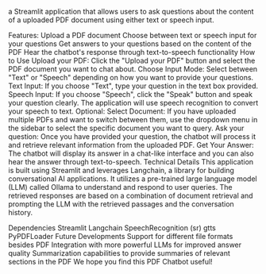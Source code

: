 a Streamlit application that allows users to ask questions about the content of a uploaded PDF document using either text or speech input.

Features:
Upload a PDF document
Choose between text or speech input for your questions
Get answers to your questions based on the content of the PDF
Hear the chatbot's response through text-to-speech functionality
How to Use
Upload your PDF: Click the "Upload your PDF" button and select the PDF document you want to chat about.
Choose Input Mode: Select between "Text" or "Speech" depending on how you want to provide your questions.
Text Input: If you choose "Text", type your question in the text box provided.
Speech Input: If you choose "Speech", click the "Speak" button and speak your question clearly. The application will use speech recognition to convert your speech to text.
Optional: Select Document: If you have uploaded multiple PDFs and want to switch between them, use the dropdown menu in the sidebar to select the specific document you want to query.
Ask your question: Once you have provided your question, the chatbot will process it and retrieve relevant information from the uploaded PDF.
Get Your Answer: The chatbot will display its answer in a chat-like interface and you can also hear the answer through text-to-speech.
Technical Details
This application is built using Streamlit and leverages Langchain, a library for building conversational AI applications. It utilizes a pre-trained large language model (LLM) called Ollama to understand and respond to user queries. The retrieved responses are based on a combination of document retrieval and prompting the LLM with the retrieved passages and the conversation history.

Dependencies
Streamlit
Langchain
SpeechRecognition (sr)
gtts
PyPDFLoader
Future Developments
Support for different file formats besides PDF
Integration with more powerful LLMs for improved answer quality
Summarization capabilities to provide summaries of relevant sections in the PDF
We hope you find this PDF Chatbot useful!
